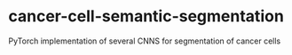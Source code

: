 # cancer-cell-semantic-segmentation
PyTorch implementation of several CNNS for segmentation of cancer cells
